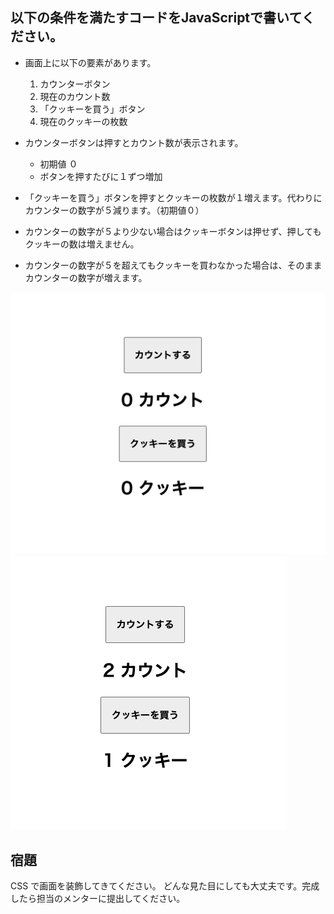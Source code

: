 ## 以下の条件を満たすコードをJavaScriptで書いてください。

- 画面上に以下の要素があります。
   1. カウンターボタン
   2. 現在のカウント数
   3. 「クッキーを買う」ボタン
   4. 現在のクッキーの枚数
   
- カウンターボタンは押すとカウント数が表示されます。
   - 初期値 ０
   - ボタンを押すたびに１ずつ増加
- 「クッキーを買う」ボタンを押すとクッキーの枚数が１増えます。代わりにカウンターの数字が５減ります。（初期値０）
- カウンターの数字が５より少ない場合はクッキーボタンは押せず、押してもクッキーの数は増えません。
- カウンターの数字が５を超えてもクッキーを買わなかった場合は、そのままカウンターの数字が増えます。

![image](./img/counter.png)
![image](./img/counter2.png)


## 宿題
CSS で画面を装飾してきてください。
どんな見た目にしても大丈夫です。完成したら担当のメンターに提出してください。
